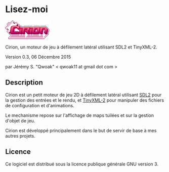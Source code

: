 # Lisez-moi

![Cirion](https://github.com/qwoak/cirion/blob/master/logo.png)

Cirion, un moteur de jeu à défilement latéral utilisant SDL2 et TinyXML-2.

Version 0.3, 06 Décembre 2015

par Jérémy S. "Qwoak" < qwoak11 at gmail dot com >

## Description
Cirion est un petit moteur de jeu 2D à défilement latéral utilisant [SDL2](http://libsdl.org/) pour la gestion des entrées et le rendu, et [TinyXML-2](http://www.grinninglizard.com/tinyxml2/) pour manipuler des fichiers de configuration et d'animations. 

Le mechanisme repose sur l'affichage de maps tuilées et sur la gestion d'objet de jeu.

Cirion est développé principalement dans le but de servir de base à mes autres projets.

## Licence
Ce logiciel est distribué sous la licence publique générale GNU version 3.
